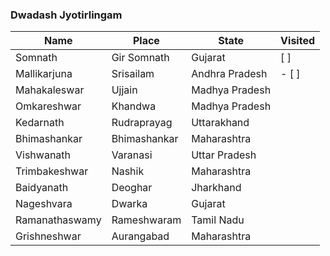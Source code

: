 ### Dwadash Jyotirlingam

Name|Place|State|Visited
----|-----|-----|-------
Somnath|Gir Somnath|Gujarat| [ ]
Mallikarjuna|Srisailam|Andhra Pradesh| - [ ]
Mahakaleswar|Ujjain|Madhya Pradesh|
Omkareshwar|Khandwa|Madhya Pradesh|
Kedarnath|Rudraprayag|Uttarakhand|
Bhimashankar|Bhimashankar|Maharashtra|
Vishwanath|Varanasi|Uttar Pradesh|
Trimbakeshwar|Nashik|Maharashtra|
Baidyanath|Deoghar|Jharkhand|
Nageshvara|Dwarka|Gujarat|
Ramanathaswamy|Rameshwaram|Tamil Nadu|
Grishneshwar|Aurangabad|Maharashtra|
